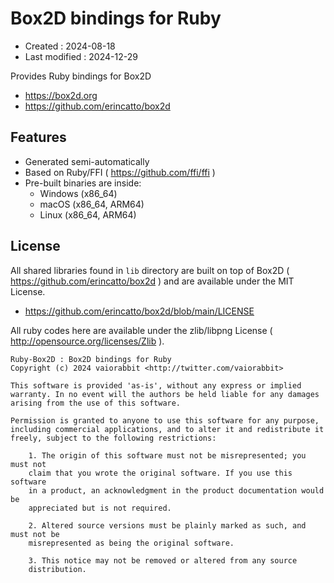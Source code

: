 <!-- -*- mode:markdown; coding:utf-8; -*- -->

# Box2D bindings for Ruby #

*   Created : 2024-08-18
*   Last modified : 2024-12-29

Provides Ruby bindings for Box2D
*   https://box2d.org
*   https://github.com/erincatto/box2d

## Features ##

*   Generated semi-automatically
*   Based on Ruby/FFI ( https://github.com/ffi/ffi )
*   Pre-built binaries are inside:
    *   Windows (x86_64)
    *   macOS (x86_64, ARM64)
    *   Linux (x86_64, ARM64)

## License ##

All shared libraries found in `lib` directory are built on top of Box2D ( https://github.com/erincatto/box2d ) and are available under the MIT License.
*   https://github.com/erincatto/box2d/blob/main/LICENSE

All ruby codes here are available under the zlib/libpng License ( http://opensource.org/licenses/Zlib ).

```
Ruby-Box2D : Box2D bindings for Ruby
Copyright (c) 2024 vaiorabbit <http://twitter.com/vaiorabbit>

This software is provided 'as-is', without any express or implied
warranty. In no event will the authors be held liable for any damages
arising from the use of this software.

Permission is granted to anyone to use this software for any purpose,
including commercial applications, and to alter it and redistribute it
freely, subject to the following restrictions:

    1. The origin of this software must not be misrepresented; you must not
    claim that you wrote the original software. If you use this software
    in a product, an acknowledgment in the product documentation would be
    appreciated but is not required.

    2. Altered source versions must be plainly marked as such, and must not be
    misrepresented as being the original software.

    3. This notice may not be removed or altered from any source
    distribution.
```
